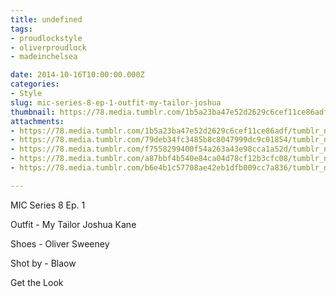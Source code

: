 ```yaml
---
title: undefined
tags:
- proudlockstyle
- oliverproudlock
- madeinchelsea

date: 2014-10-16T10:00:00.000Z
categories:
- Style
slug: mic-series-8-ep-1-outfit-my-tailor-joshua
thumbnail: https://78.media.tumblr.com/1b5a23ba47e52d2629c6cef11ce86adf/tumblr_ndicn2PUgw1rhrm24o1_540.jpg
attachments:
- https://78.media.tumblr.com/1b5a23ba47e52d2629c6cef11ce86adf/tumblr_ndicn2PUgw1rhrm24o1_1280.jpg
- https://78.media.tumblr.com/79deb34fc3485b8c8047999dc9c01854/tumblr_ndicn2PUgw1rhrm24o2_1280.jpg
- https://78.media.tumblr.com/f7558299400f54a263a43e98cca1a52d/tumblr_ndicn2PUgw1rhrm24o3_1280.jpg
- https://78.media.tumblr.com/a87bbf4b540e84ca04d78cf12b3cfc08/tumblr_ndicn2PUgw1rhrm24o5_1280.jpg
- https://78.media.tumblr.com/b6e4b1c57708ae42eb1dfb009cc7a836/tumblr_ndicn2PUgw1rhrm24o4_1280.jpg

---
```


MIC Series 8 Ep. 1 

  Outfit - My Tailor Joshua Kane 

  Shoes - Oliver Sweeney 

  Shot by - Blaow

Get the Look
